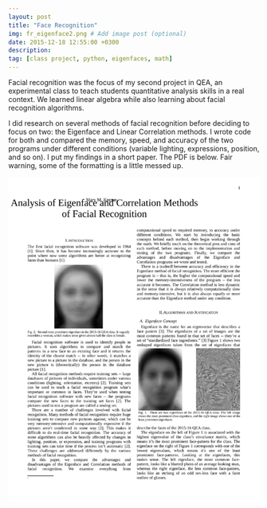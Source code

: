 ```yaml
---
layout: post
title: "Face Recognition"
img: fr_eigenface2.png # Add image post (optional)
date: 2015-12-18 12:55:00 +0300
description:
tag: [class project, python, eigenfaces, math]
---
```


Facial recognition was the focus of my second project in QEA, an experimental class to teach students quantitative analysis skills in a real context. We learned linear algebra while also learning about facial recognition algorithms.

I did research on several methods of facial recognition before deciding to focus on two: the Eigenface and Linear Correlation methods. I wrote code for both and compared the memory, speed, and accuracy of the two programs under different conditions (variable lighting, expressions, position, and so on). I put my findings in a short paper. The PDF is below. Fair warning, some of the formatting is a little messed up.

<img src="/assets/img/Final-Design-Report.pdf" alt="drawing" width="700"/>
